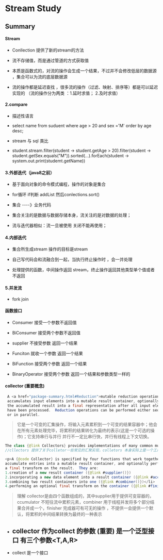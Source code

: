 # Stream Study

## Summary

#### Stream

- Conllection 提供了新的stream的方法

- 流不存储值，而是通过管道的方式获取值

- 本质是函数式的，对流的操作会生成一个结果，不过并不会修改低层的数据源 ，集合可以为流的底层数据源 

- 流的操作都是延迟查找  ，很多流的操作（过滤、映射、排序等）都是可以延迟实现的 （流的操作分为两类 ：1.延时求值； 2.及时求值）

####  2.compare

- 描述性语言

- select name from  suduent  where age > 20 and  sex ='M' order by age desc;

- stream 与 sql 类比

- student.stream.filter(student -> student.getAge > 20).filter(student ->     student.getSex.equals("M")).sorted(...).forEach(student -> system.out.print(studemt.getName))

#### 3.外部迭代（java8之前）
- 基于面向对象的命令模式编程，操作的对象是集合

- for循环 if判断   addList 然后conlections.sort() 

- 集合 ----》业务代码

- 集合关注的是数据与数据存储本身，流关注的是对数据的处理；

- 流与迭代器相似：流一旦被使用 关闭不能再使用；

#### 4.内部迭代
- 集合所生成stream 操作的目标是stream 

- 自己写代码会和流融合到一起，当执行终止操作时 ，会一并处理

- 处理提供的函数，中间操作返回 stream，终止操作返回其他类型单个值或者不返回

#### 5.并发流
- fork join 


####  函数接口

- Consumer 接受一个参数不返回值

- BiConsumer 接受两个参数不返回值

- supplier  不接受参数 返回一个结果

- Funciton  就收一个参数 返回一个结果

- BiFunction  接受两个参数 返回一个结果

- BinaryOperator 接受两个参数 返回一个结果和参数类型一样的

#### collector 	(重要概念)
```java
 A <a href="package-summary.html#Reduction">mutable reduction operation</a> that
 accumulates input elements into a mutable result container, optionally transforming
 the accumulated result into a final representation after all input elements
 have been processed.  Reduction operations can be performed either sequentially
 or in parallel.
```
> 它是一个可变的汇集操作，将输入元素累积到一个可变的结果容器中；他会在所有元素处理完毕，将累积的结果转化为最终的表示(这是一个可选的操作)；它支持串行与并行
并行不一定比串行快，并行有线程上下文切换。

```java
The class {@link Collectors} provides implementations of many common mutable reductions.
//cllectors 提供了关于colletor一些常见的汇聚实现，colletors 本身实际上是一个工厂
```

```java
<p>A {@code Collector} is specified by four functions that work together to
accumulate entries into a mutable result container, and optionally perform
a final transform on the result.  They are: 
1.creation of a new result container ({@link #supplier()})
2.incorporating a new data element into a result container ({@link #accumulator()})
3.combining two result containers into one ({@link #combiner()})</li>
4.performing an optional final transform on the container ({@link #finisher()})
```
> 理解 collector是由四个函数组成的，其中supplier用于提供可变容器的，ccumulator 不短往流中累积元素，combiner 用于线程并发将多个部分结果合并成一个，finisher 完成器可有可无的操作 ，不提供一会提供一个默认，将累积的中间结果转换为最终的一种表示


- collector 作为collect 的参数 (重要) 是一个泛型接口 有三个参数<T,A,R>
	-- 

- collect  是一个接口











